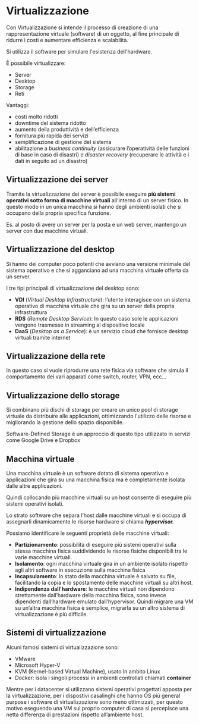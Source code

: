 ﻿# Virtualizzazione

Con Virtualizzazione si intende il processo di creazione di una rappresentazione virtuale (software) di un oggetto, al fine principale di ridurre i costi e aumentare efficienza e scalabilità.

Si utilizza il software per simulare l'esistenza dell'hardware.

È possibile virtualizzare:

- Server
- Desktop
- Storage
- Reti

Vantaggi:

- costi molto ridotti
- downtime del sistema ridotto
- aumento della produttività e dell’efficienza
- fornitura più rapida dei servizi
- semplificazione di gestione del sistema
- abilitazione a *business continuity* (assicurare l’operatività delle funzioni di base in caso di disastri) e *disaster recovery* (recuperare le attività e i dati in seguito ad un disastro)

## Virtualizzazione dei server

Tramite la virtualizzazione dei server è possibile eseguire **più sistemi operativi sotto forma di macchine virtuali** all’interno di un server fisico. In questo modo in un unica macchina si hanno degli ambienti isolati che si occupano della propria specifica funzione.

Es. al posto di avere un server per la posta e un web server, mantengo un server con due macchine virtuali.

## Virtualizzazione del desktop

Si hanno dei computer poco potenti che avviano una versione minimale del sistema operativo e che si agganciano ad una macchina virtuale offerta da un server.

I tre tipi principali di virtualizzazione del desktop sono:

- **VDI** (*Virtual Desktop Infrastructure*): l’utente interagisce con un sistema operativo di macchina virtuale che gira su un server della propria infrastruttura
- **RDS** (*Remote Desktop Service*): In questo caso sole le applicazioni vengono trasmesse in streaming al dispositivo locale
- **DaaS** (*Desktop as a Service*): è un servizio cloud che fornisce desktop virtuali tramite internet

## Virtualizzazione della rete

In questo caso si vuole riprodurre una rete fisica via software che simula il comportamento dei vari apparati come switch, router, VPN, ecc…

## Virtualizzazione dello storage

Si combinano più dischi di storage per creare un unico pool di storage virtuale da distribuire alle applicazioni, ottimizzando l'utilizzo delle risorse e migliorando la gestione dello spazio disponibile.

Software-Defined Storage è un approccio di questo tipo utilizzato in servizi come Google Drive e Dropbox

## Macchina virtuale

Una macchina virtuale è un software dotato di sistema operativo e applicazioni che gira su una macchina fisica ma è completamente isolata dalle altre applicazioni.

Quindi collocando più macchine virtuali su un host consente di eseguire più sistemi operativi isolati.

Lo strato software che separa l’host dalle macchine virtuali e si occupa di assegnarli dinamicamente le risorse hardware si chiama ***hypervisor.***

Possiamo identificare le seguenti proprietà delle macchine virtuali:

- **Partizionamento**: possibilità di eseguire più sistemi operativi sulla stessa macchina fisica suddividendo le risorse fisiche disponibili tra le varie macchine virtuali.
- **Isolamento**: ogni macchina virtuale gira in un ambiente isolato rispetto agli altri software in esecuzione sulla macchina fisica
- **Incapsulamento**: lo stato della macchina virtuale è salvato su file, facilitando la copia e lo spostamento delle macchine virtuali su altri host.
- **Indipendenza dall’hardware**: le macchine virtuali non dipendono strettamente dall’hardware della macchina fisica, sono invece dipendenti dall’hardware emulato dall’hypervisor. Quindi migrare una VM su un’altra macchina fisica è semplice, migrarla su un altro sistema di virtualizzazione è più difficile.

## Sistemi di virtualizzazione

Alcuni famosi sistemi di virtualizzazione sono:

- VMware
- Microsoft Hyper-V
- KVM (Kernel-based Virtual Machine), usato in ambito Linux
- Docker: isola i singoli processi in ambienti controllati chiamati **container**

Mentre per i datacenter si utilizzano sistemi operativi progettati apposta per la virtualizzazione, per i dispostivi casalinghi che hanno OS più general purpose i software di virtualizzazione sono meno ottimizzati, per questo motivo eseguendo una VM sul proprio computer di casa si percepisce una netta differenza di prestazioni rispetto all’ambiente host.
